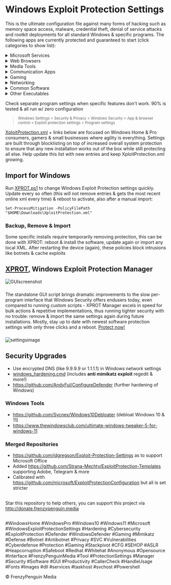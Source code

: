 # Windows Exploit Protection Settings

This is the ultimate configuration file against many forms of hacking such as memory space access, malware, credential theft, denial of service attacks and rootkit deployments for all standard Windows & specific programs. The following apps are currently protected and guaranteed to start (click categories to show list):

<details>
<summary>  Microsoft Services </summary>
  
- Literally all (!) basic Windows programs from boot. Beyond recommendations
(took a few bluescreens >.<)
- OneDrive
- File Explorer
- Smartscreen
- Windows Settings
- Task Manager
- Windows Store
- search index
- SSH
- svchost
- smss
- csrss
- conhost
- dashost
- OOBEbroker
- WMI
- wininit
- winlogon
- WerFault
- lsalso & lsass
- and many more (everything on Windows 10 & 11)
</details>
<details>
<summary> Web Browsers </summary>
  
- Google Chrome (allowing extensions)
- Mozilla Firefox (fully functional with many protection settings)
- Internet Explorer (misclicks happen)
- Opera
- Safari
- Thorium
- Edge
- DuckDuckGo
- Brave
</details>
<details>
<summary> Media Tools </summary>
  
- Audacity
- butt audio streaming
- Virtual DJ
- Photoshop
- Groove Music
- Winamp
- foobar2000
- iTunes
- Windows Media Player
- NDIRecord
- StreamDeck
- Yamaha Steinberg USB
- vMix64
- BlackMagic Video
- VLC Media Player
</details>
<details>
<summary> Communication Apps </summary>

- Skype
- Lync
- Pidgin
- Telegram
- MS Outlook
- Thunderbird
- Windows Live Mail
- Google Talk
- Slack
- Whatsapp
- Armcord (a Discord client)
- Discord
</details>
<details>
<summary> Gaming </summary>

- Steam
- Ubisoft
- EA - Electronic Arts
- GOG Galaxy (edit version number in .XML file accordingly)
- EasyAntiCheat
- The Sims 4
- Cyberpunk 2077
- Firestorm viewer for Second Life
- Radegast
</details>
<details>
<summary> Networking </summary>

- [dnscrypt-proxy](https://github.com/DNSCrypt/dnscrypt-proxy)
- Tor
- WARP 1.1.1.1
- OpenVPN
- WireGuard
- VPN Unlimited

</details>
<details>
<summary>  Common Software </summary>

- Acrobat Reader PDF
- cmd terminal
- Foxit PDF Reader
- Java
- MS Access
- MS Excel
- MS PowerPoint
- MS Word
- MS Wordpad
- MS Notepad
- Notepad++
- Obsidian
- OneNote
- PowerShell
- PowerShell ISE
- Sumatra PDF
- Visio
- WinZip
- 7Z
- ...
</details>
<details>
<summary> Other Executables </summary>

- Adobe (services)
- AMD (GPU driver)
- Citrix Workspace App
- Edge Webview2 (works for Citrix Workspace, DuckDuckGo, Edge...)
- Everything
- HP (drivers)
- Intel (drivers)
- KeePassXC & proxy
- Open SSL
- NVIDIA
- Qbittorrent
- Qt Web Engine
- Real Converter
- RealPlay
- Realtek Audio
- SwitchDefaultDeny(x64)
- SyncThing
- Thunderbolt
- WinRAR
- ...
</details>

Check separate program settings when specific features don't work. 90% is tested & all run w/ zero configuration
> <sup> Windows Settings > Security & Privacy > Windows Security > App & browser control > Exploit protection settings > Program settings </sup>


[XploitProtection.xml](https://github.com/neohiro/ExploitProtection/XploitProtection.xml) + links below are focused on Windows Home & Pro consumers, gamers & small businesses where agility is everything. Settings are built through blocklisting on top of increased overall system protection to ensure that any new installation works out of the box while still protecting all else. Help update this list with new entries and keep XploitProtection.xml growing.

## Import for Windows
Run [XPROT.ps1](https://github.com/neohiro/ExploitProtection/blob/M3T4P0D.3XPL01T/XPROT.ps1) to change Windows Exploit Protection settings quickly. Update every so often (this will not remove entries & gets the most recent online xml every time) & reboot to activate, also after a manual import:

`Set-ProcessMitigation -PolicyFilePath "$HOME\Downloads\XploitProtection.xml"`

### Backup, Remove & Import
Some specific installs require temporarily removing protection, this can be done with XPROT: reboot & install the software, update again or import any local XML. After restarting the device (again), these policies block intrusions like botnets & cache exploits

## [XPROT](https://github.com/neohiro/ExploitProtection/blob/M3T4P0D.3XPL01T/XPROT.ps1), Windows Exploit Protection Manager
![GUIscreenshot](https://github.com/neohiro/ExploitProtection/blob/M3T4P0D.3XPL01T/media/XProtGUIscreenshot.png)
###
The standalone GUI script brings dramatic improvements to the slow per-program interface that Windows Security offers endusers today, even compared to running custom scripts - XPROT Manager excels in speed for bulk actions & repetitive implementations, thus running tighter security with no trouble: remove & import the same settings again during future installations. Mostly, stay up to date with newest software protection settings with only three clicks and a reboot. [Protect now!](https://github.com/neohiro/ExploitProtection/blob/M3T4P0D.3XPL01T/XPROT.ps1)
###
![settingsimage](https://github.com/neohiro/ExploitProtection/blob/M3T4P0D.3XPL01T/media/WindowsSettings.jpg)

## Security Upgrades
  - Use encrypted DNS (like 9.9.9.9 or 1.1.1.1) in Windows network settings
  - [windows_hardening.cmd](https://gist.github.com/neohiro/da3dc76dcf77c67878f02fd71ac17358) (includes **anti mimikatz exploit** regedit & more!)
  - https://github.com/AndyFul/ConfigureDefender (further hardening of Windows)

### Windows Tools
  - https://github.com/Sycnex/Windows10Debloater (debloat Windows 10 & 11)
  - https://www.thewindowsclub.com/ultimate-windows-tweaker-5-for-windows-11

### Merged Repositories
- https://github.com/jdgregson/Exploit-Protection-Settings as to support Microsoft Office
- Added https://github.com/Strana-Mechty/ExploitProtection-Templates supporting Adobe, Telegram & more
- Calibrated with https://github.com/microsoft/ExploitProtectionConfiguration but all is set stricter
##
Star this repository to help others, you can support this project via http://donate.frenzypenguin.media
##
#WindowsHome #WindowsPro #Windows10 #Windows11 #Microsoft #WindowsExploitProtectionSettings #Hardening #Cybersecurity #ExploitProtection #Defender #WindowsDefender #Gaming #Mimikatz #Defense #Botnet #Antibotnet #Privacy #SVC #Vulnerabilities #Cyberdefense #Protection #Gaming #Stackpivot #CFG #SEHOP #ASLR #Heapcorruption #Safeboot #Redhat #Whitehat #Anonymous #Opensource #Interface #FrenzyPenguinMedia #Tool #ProtectionSettings #Manager #Security #Software #GUI #Productivity #CallerCheck #HandleUsage #Fonts #Images #dll #services #taskhost #svchost #Powershell

© FrenzyPenguin Media
